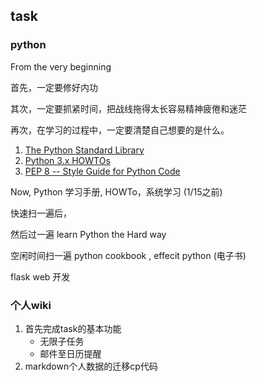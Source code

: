 ## task 

### python

From the very beginning

首先，一定要修好内功

其次，一定要抓紧时间，把战线拖得太长容易精神疲倦和迷茫

再次，在学习的过程中，一定要清楚自己想要的是什么。

1. [The Python Standard Library](https://docs.python.org/3/library)
2. [Python 3.x HOWTOs](https://docs.python.org/3.5/howto/index.html)
3. [PEP 8 -- Style Guide for Python Code](https://www.python.org/dev/peps/pep-0008/)

Now, Python 学习手册, HOWTo，系统学习 (1/15之前)

快速扫一遍后，

然后过一遍 learn Python the Hard way

空闲时间扫一遍 python cookbook , effecit python (电子书)


flask web 开发

### 个人wiki

1.  首先完成task的基本功能
    * 无限子任务
    * 邮件至日历提醒
2.  markdown个人数据的迁移cp代码

